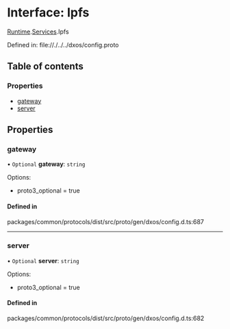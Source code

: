 # Interface: Ipfs

[Runtime](../modules/dxos_config.defs.Runtime.md).[Services](../modules/dxos_config.defs.Runtime.Services.md).Ipfs

Defined in:
  file://./../../dxos/config.proto

## Table of contents

### Properties

- [gateway](dxos_config.defs.Runtime.Services.Ipfs.md#gateway)
- [server](dxos_config.defs.Runtime.Services.Ipfs.md#server)

## Properties

### gateway

• `Optional` **gateway**: `string`

Options:
  - proto3_optional = true

#### Defined in

packages/common/protocols/dist/src/proto/gen/dxos/config.d.ts:687

___

### server

• `Optional` **server**: `string`

Options:
  - proto3_optional = true

#### Defined in

packages/common/protocols/dist/src/proto/gen/dxos/config.d.ts:682
